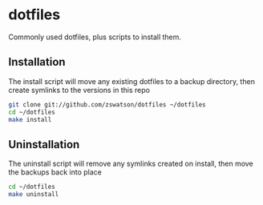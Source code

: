 dotfiles
========

Commonly used dotfiles, plus scripts to install them.

Installation
--------
The install script will move any existing dotfiles to a backup directory, then create symlinks to the versions in this repo

``` bash
git clone git://github.com/zswatson/dotfiles ~/dotfiles
cd ~/dotfiles
make install
```

Uninstallation
--------
The uninstall script will remove any symlinks created on install, then move the backups back into place

``` bash
cd ~/dotfiles
make uninstall
```

